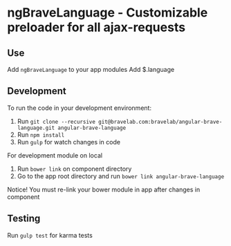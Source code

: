 ngBraveLanguage - Customizable preloader for all ajax-requests
============================================================


Use
---

Add `ngBraveLanguage` to your app modules
Add $.language

Development
-----------
To run the code in your development environment:

1. Run `git clone --recursive git@bravelab.com:bravelab/angular-brave-language.git angular-brave-language`
2. Run `npm install`
3. Run `gulp` for watch changes in code

For development module on local

1. Run `bower link` on component directory
2. Go to the app root directory and run `bower link angular-brave-language` 

Notice! You must re-link your bower module in app after changes in component 


Testing
-------

Run `gulp test` for karma tests
